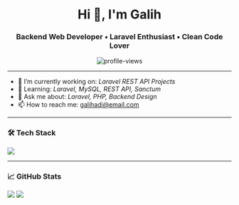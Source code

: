 <h1 align="center">Hi 👋, I'm Galih</h1>
<h3 align="center">Backend Web Developer • Laravel Enthusiast • Clean Code Lover</h3>

<p align="center">
  <img src="https://komarev.com/ghpvc/?username=GalihAdiPrayoga&label=Profile%20views&color=0e75b6&style=flat" alt="profile-views" />
</p>

---

- 🔭 I’m currently working on: *Laravel REST API Projects*  
- 🌱 Learning: *Laravel, MySQL, REST API, Sanctum*  
- 💬 Ask me about: *Laravel, PHP, Backend Design*  
- 📫 How to reach me: [galihadi@email.com](mailto:gprayoga742@gmail.com)

---

### 🛠 Tech Stack
<p>
  <img src="https://skillicons.dev/icons?i=php,laravel,mysql,git,github,postman,vscode" />
</p>

---

### 📈 GitHub Stats
<p>
  <img src="https://github-readme-stats.vercel.app/api?username=GalihAdiPrayoga&show_icons=true&theme=tokyonight" />
  <img src="https://github-readme-stats.vercel.app/api/top-langs/?username=GalihAdiPrayoga&layout=compact&theme=tokyonight" />
</p>
